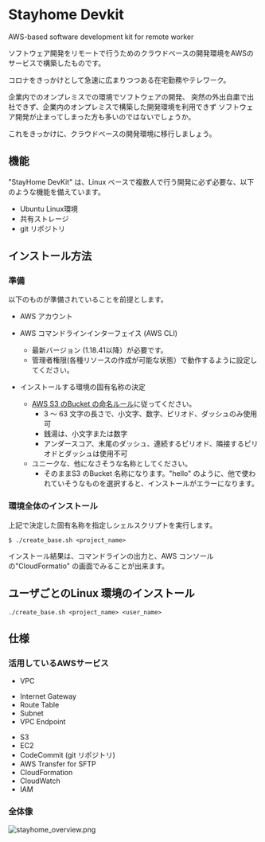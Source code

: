 # Stayhome Devkit
AWS-based software development kit for remote worker

ソフトウェア開発をリモートで行うためのクラウドベースの開発環境をAWSのサービスで構築したものです。

コロナをきっかけとして急速に広まりつつある在宅勤務やテレワーク。

企業内でのオンプレミスでの環境でソフトウェアの開発、
突然の外出自粛で出社できず、企業内のオンプレミスで構築した開発環境を利用できず
ソフトウェア開発が止まってしまった方も多いのではないでしょうか。

これをきっかけに、クラウドベースの開発環境に移行しましょう。

## 機能
"StayHome DevKit" は、Linux ベースで複数人で行う開発に必ず必要な、以下のような機能を備えています。

* Ubuntu Linux環境 
* 共有ストレージ 
* git リポジトリ 

## インストール方法

### 準備
以下のものが準備されていることを前提とします。

* AWS アカウント
* AWS コマンドラインインターフェイス (AWS CLI) 
  - 最新バージョン (1.18.41以降）が必要です。
  - 管理者権限(各種リソースの作成が可能な状態）で動作するように設定してください。

* インストールする環境の固有名称の決定
    - [AWS S3 のBucket の命名ルール](
    https://docs.aws.amazon.com/ja_jp/awscloudtrail/latest/userguide/cloudtrail-s3-bucket-naming-requirements.html)に従ってください。
        - 3 ～ 63 文字の長さで、小文字、数字、ピリオド、ダッシュのみ使用可
        - 銭湯は、小文字または数字
        - アンダースコア、末尾のダッシュ、連続するピリオド、隣接するピリオドとダッシュは使用不可
    - ユニークな、他になさそうな名称としてください。
        - そのままS3 のBucket 名称になります。"hello" のように、他で使われていそうなものを選択すると、インストールがエラーになります。

### 環境全体のインストール
上記で決定した固有名称を指定しシェルスクリプトを実行します。

```
$ ./create_base.sh <project_name>
```
インストール結果は、コマンドラインの出力と、AWS コンソールの"CloudFormatio" の画面でみることが出来ます。

## ユーザごとのLinux 環境のインストール

```
./create_base.sh <project_name> <user_name>
```

## 仕様

### 活用しているAWSサービス

* VPC 
 - Internet Gateway
 - Route Table
 - Subnet
 - VPC Endpoint
* S3
* EC2 
* CodeCommit (git リポジトリ)
* AWS Transfer for SFTP 
* CloudFormation 
* CloudWatch 
* IAM

### 全体像
<img alt="stayhome_overview.png" src="https://qiita-image-store.s3.ap-northeast-1.amazonaws.com/0/211499/88fb1855-1aca-c83c-6b08-27f784b936e3.png">
